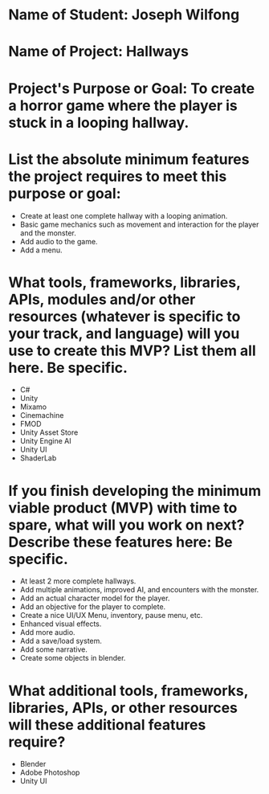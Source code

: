 # Name of Student: Joseph Wilfong

# Name of Project: Hallways

# Project's Purpose or Goal: To create a horror game where the player is stuck in a looping hallway.

# List the absolute minimum features the project requires to meet this purpose or goal:

* Create at least one complete hallway with a looping animation.
* Basic game mechanics such as movement and interaction for the player and the monster.
* Add audio to the game.
* Add a menu.


# What tools, frameworks, libraries, APIs, modules and/or other resources (whatever is specific to your track, and language) will you use to create this MVP? List them all here. Be specific.

* C#
* Unity
* Mixamo
* Cinemachine
* FMOD
* Unity Asset Store
* Unity Engine AI
* Unity UI
* ShaderLab

# If you finish developing the minimum viable product (MVP) with time to spare, what will you work on next? Describe these features here: Be specific.

* At least 2 more complete hallways.
* Add multiple animations, improved AI, and encounters with the monster.
* Add an actual character model for the player.
* Add an objective for the player to complete.
* Create a nice UI/UX Menu, inventory, pause menu, etc.
* Enhanced visual effects.
* Add more audio.
* Add a save/load system.
* Add some narrative.
* Create some objects in blender.

# What additional tools, frameworks, libraries, APIs, or other resources will these additional features require?

* Blender
* Adobe Photoshop
* Unity UI


